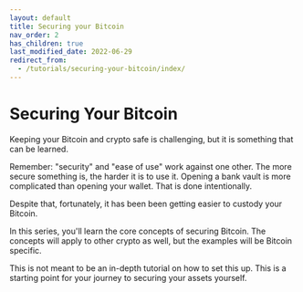 ```yaml
---
layout: default
title: Securing your Bitcoin
nav_order: 2
has_children: true
last_modified_date: 2022-06-29
redirect_from:
  - /tutorials/securing-your-bitcoin/index/
---
```


# Securing Your Bitcoin

Keeping your Bitcoin and crypto safe is challenging, but it is something that
can be learned.

Remember: "security" and "ease of use" work against one other. The more secure something
is, the harder it is to use it. Opening a bank vault is more complicated
than opening your wallet. That is done intentionally.

Despite that, fortunately, it has been been getting easier to custody your Bitcoin.

In this series, you'll learn the core concepts of securing Bitcoin. The concepts
will apply to other crypto as well, but the examples will be Bitcoin specific.

This is not meant to be an in-depth tutorial on how to set this up. This is
a starting point for your journey to securing your assets yourself.
